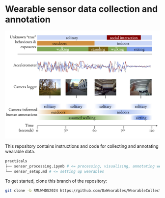 # Wearable sensor data collection and annotation

![](assets/wearable_modelling.png)

This repository contains instructions and code for collecting and annotating wearable data. 
```bash
practicals
├── sensor_processing.ipynb # <= processing, visualising, annotating wearables
└── sensor_setup.md # <= setting up wearables
```

To get started, clone this branch of the repository:
```bash
git clone -b RMLWHDS2024 https://github.com/OxWearables/WearableCollectionTutorial.git
```
